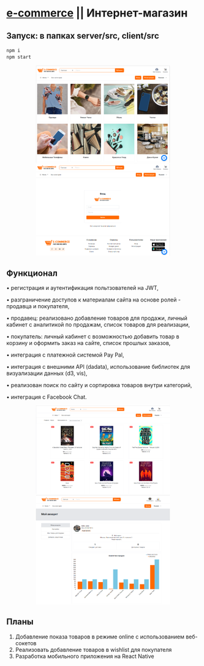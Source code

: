 # [e-commerce](https://e-commerce-here.herokuapp.com) || Интернет-магазин

## Запуск: в папках server/src, client/src
```bash
npm i
npm start
```
<p align="center">
  <img src="home.png" width="350" alt="accessibility text">
   <img src="auth.png" width="350" title="hover text">
</p>

## Функционал

• регистрация и аутентификация польтзователей на JWT,

• разграничение доступов к материалам сайта на основе ролей - продавца и покупателя,

• продавец: реализовано добавление товаров для продажи, личный кабинет с аналитикой по продажам, список товаров для реализации,

• покупатель: личный кабинет с возможностью добавить товар в корзину и оформить заказ на сайте, список прошлых заказов,

• интеграция с платежной системой Pay Pal,

• интеграция с внешними API (dadata), использование библиотек для визуализации данных (d3, vis),

• реализован поиск по сайту и сортировка товаров внутри категорий,

• интеграция с Facebook Chat.

<p align="center">
  <img src="books.png" width="350" alt="accessibility text">
   <img src="analytics.png" width="350" title="hover text">
</p>

## Планы 

1) Добавление показа товаров в режиме online c использованием веб-сокетов
2) Реализовать добавление товаров в wishlist для покупателя
3) Разработка мобильного приложения на React Native
